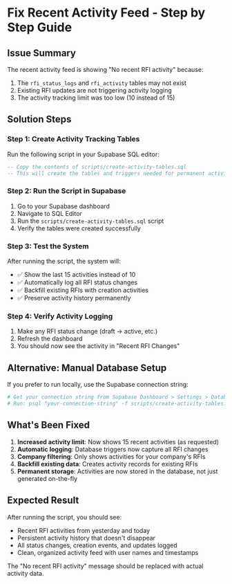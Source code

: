 # Fix Recent Activity Feed - Step by Step Guide

## Issue Summary
The recent activity feed is showing "No recent RFI activity" because:
1. The `rfi_status_logs` and `rfi_activity` tables may not exist
2. Existing RFI updates are not triggering activity logging
3. The activity tracking limit was too low (10 instead of 15)

## Solution Steps

### Step 1: Create Activity Tracking Tables
Run the following script in your Supabase SQL editor:

```sql
-- Copy the contents of scripts/create-activity-tables.sql
-- This will create the tables and triggers needed for permanent activity tracking
```

### Step 2: Run the Script in Supabase
1. Go to your Supabase dashboard
2. Navigate to SQL Editor
3. Run the `scripts/create-activity-tables.sql` script
4. Verify the tables were created successfully

### Step 3: Test the System
After running the script, the system will:
- ✅ Show the last 15 activities instead of 10
- ✅ Automatically log all RFI status changes
- ✅ Backfill existing RFIs with creation activities
- ✅ Preserve activity history permanently

### Step 4: Verify Activity Logging
1. Make any RFI status change (draft → active, etc.)
2. Refresh the dashboard
3. You should now see the activity in "Recent RFI Changes"

## Alternative: Manual Database Setup
If you prefer to run locally, use the Supabase connection string:

```bash
# Get your connection string from Supabase Dashboard > Settings > Database
# Run: psql "your-connection-string" -f scripts/create-activity-tables.sql
```

## What's Been Fixed
1. **Increased activity limit**: Now shows 15 recent activities (as requested)
2. **Automatic logging**: Database triggers now capture all RFI changes
3. **Company filtering**: Only shows activities for your company's RFIs
4. **Backfill existing data**: Creates activity records for existing RFIs
5. **Permanent storage**: Activities are now stored in the database, not just generated on-the-fly

## Expected Result
After running the script, you should see:
- Recent RFI activities from yesterday and today
- Persistent activity history that doesn't disappear
- All status changes, creation events, and updates logged
- Clean, organized activity feed with user names and timestamps

The "No recent RFI activity" message should be replaced with actual activity data. 